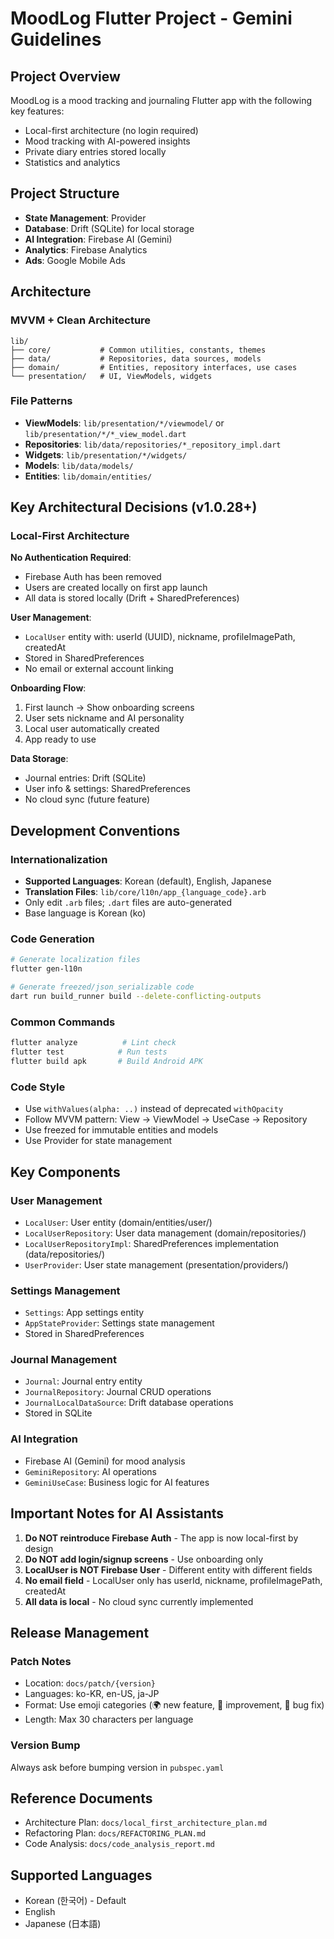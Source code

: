 # MoodLog Flutter Project - Gemini Guidelines

## Project Overview

MoodLog is a mood tracking and journaling Flutter app with the following key features:
- Local-first architecture (no login required)
- Mood tracking with AI-powered insights
- Private diary entries stored locally
- Statistics and analytics

## Project Structure

- **State Management**: Provider
- **Database**: Drift (SQLite) for local storage
- **AI Integration**: Firebase AI (Gemini)
- **Analytics**: Firebase Analytics
- **Ads**: Google Mobile Ads

## Architecture

### MVVM + Clean Architecture

```
lib/
├── core/           # Common utilities, constants, themes
├── data/           # Repositories, data sources, models
├── domain/         # Entities, repository interfaces, use cases
└── presentation/   # UI, ViewModels, widgets
```

### File Patterns

- **ViewModels**: `lib/presentation/*/viewmodel/` or `lib/presentation/*/*_view_model.dart`
- **Repositories**: `lib/data/repositories/*_repository_impl.dart`
- **Widgets**: `lib/presentation/*/widgets/`
- **Models**: `lib/data/models/`
- **Entities**: `lib/domain/entities/`

## Key Architectural Decisions (v1.0.28+)

### Local-First Architecture

**No Authentication Required**:
- Firebase Auth has been removed
- Users are created locally on first app launch
- All data is stored locally (Drift + SharedPreferences)

**User Management**:
- `LocalUser` entity with: userId (UUID), nickname, profileImagePath, createdAt
- Stored in SharedPreferences
- No email or external account linking

**Onboarding Flow**:
1. First launch → Show onboarding screens
2. User sets nickname and AI personality
3. Local user automatically created
4. App ready to use

**Data Storage**:
- Journal entries: Drift (SQLite)
- User info & settings: SharedPreferences
- No cloud sync (future feature)

## Development Conventions

### Internationalization

- **Supported Languages**: Korean (default), English, Japanese
- **Translation Files**: `lib/core/l10n/app_{language_code}.arb`
- Only edit `.arb` files; `.dart` files are auto-generated
- Base language is Korean (ko)

### Code Generation

```bash
# Generate localization files
flutter gen-l10n

# Generate freezed/json_serializable code
dart run build_runner build --delete-conflicting-outputs
```

### Common Commands

```bash
flutter analyze          # Lint check
flutter test            # Run tests
flutter build apk       # Build Android APK
```

### Code Style

- Use `withValues(alpha: ..)` instead of deprecated `withOpacity`
- Follow MVVM pattern: View → ViewModel → UseCase → Repository
- Use freezed for immutable entities and models
- Use Provider for state management

## Key Components

### User Management
- `LocalUser`: User entity (domain/entities/user/)
- `LocalUserRepository`: User data management (domain/repositories/)
- `LocalUserRepositoryImpl`: SharedPreferences implementation (data/repositories/)
- `UserProvider`: User state management (presentation/providers/)

### Settings Management
- `Settings`: App settings entity
- `AppStateProvider`: Settings state management
- Stored in SharedPreferences

### Journal Management
- `Journal`: Journal entry entity
- `JournalRepository`: Journal CRUD operations
- `JournalLocalDataSource`: Drift database operations
- Stored in SQLite

### AI Integration
- Firebase AI (Gemini) for mood analysis
- `GeminiRepository`: AI operations
- `GeminiUseCase`: Business logic for AI features

## Important Notes for AI Assistants

1. **Do NOT reintroduce Firebase Auth** - The app is now local-first by design
2. **Do NOT add login/signup screens** - Use onboarding only
3. **LocalUser is NOT Firebase User** - Different entity with different fields
4. **No email field** - LocalUser only has userId, nickname, profileImagePath, createdAt
5. **All data is local** - No cloud sync currently implemented

## Release Management

### Patch Notes

- Location: `docs/patch/{version}`
- Languages: ko-KR, en-US, ja-JP
- Format: Use emoji categories (🌍 new feature, 🎨 improvement, 🔧 bug fix)
- Length: Max 30 characters per language

### Version Bump

Always ask before bumping version in `pubspec.yaml`

## Reference Documents

- Architecture Plan: `docs/local_first_architecture_plan.md`
- Refactoring Plan: `docs/REFACTORING_PLAN.md`
- Code Analysis: `docs/code_analysis_report.md`

## Supported Languages

- Korean (한국어) - Default
- English
- Japanese (日本語)
